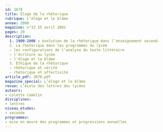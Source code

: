 ```yaml
---
id: 3878
title: Éloge de la rhétorique
rubrique: L’éloge et le blâme
annee: 2000
magazine: n°12 15 avril 2001
pages: 20
description: 
  1. 1900-2000 : évolution de la rhétorique dans l’enseignement secondaire
  2. La rhétorique dans les programmes du lycée
  – les configurations de l’analyse du texte littéraire
  – l’écriture au lycée
  – l’éloge et le blâme
  3. Éthique de la rhétorique
  – rhétorique et vérité
  – rhétorique et affectivité
article_pdf: 3878.pdf
magazine_special: L’éloge et le blâme
revue: L’école des lettres des lycées
auteurs:
- Colette Camelin
disciplines:
- lettres
niveau_etudes:
- seconde
programmes:
- mise en œuvre des programmes et progressions annuelles
---
```


